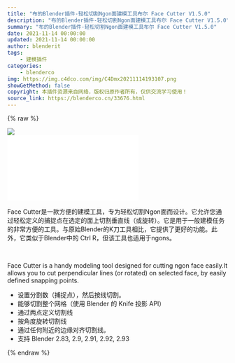 ```yaml
---
title: "布的Blender插件-轻松切割Ngon面建模工具布尔 Face Cutter V1.5.0"
description: "布的Blender插件-轻松切割Ngon面建模工具布尔 Face Cutter V1.5.0"
summary: "布的Blender插件-轻松切割Ngon面建模工具布尔 Face Cutter V1.5.0"
date: 2021-11-14 00:00:00
updated: 2021-11-14 00:00:00
author: blenderit
tags: 
    - 建模插件
categories:
    - blenderco
img: https://img.c4dco.com/img/C4Dmx20211114193107.png
showGetMethod: false
copyright: 本插件资源来自网络，版权归原作者所有，仅供交流学习使用！
source_link: https://blenderco.cn/33676.html
---
```


{% raw %}
<p><img class="aligncenter" src="https://img.c4dco.com/img/C4Dmx20211114193107.png"><br>
<iframe src="//player.bilibili.com/player.html?aid=764197844&amp;bvid=BV1fr4y1r74T&amp;cid=442348848&amp;page=1" scrolling="no" border="0" frameborder="no" framespacing="0" allowfullscreen="true"> </iframe></p><p>Face Cutter是一款方便的建模工具，专为轻松切割Ngon面而设计。它允许您通过轻松定义的捕捉点在选定的面上切割垂直线（或旋转）。它是用于一般建模任务的非常方便的工具。与原始Blender的K刀工具相比，它提供了更好的功能。此外，它类似于Blender中的 Ctrl R，但该工具也适用于ngons。</p><p> </p><p>Face Cutter is a handy modeling tool designed for cutting ngon face easily.It allows you to cut perpendicular lines (or rotated) on selected face, by easily defined snapping points.</p><ul>
<li>设置分割数（捕捉点），然后按线切割。</li>
<li>能够切割整个网格（使用 Blender 的 Knife 投影 API）</li>
<li>通过两点定义切割线</li>
<li>按角度旋转切割线</li>
<li>通过任何附近的边缘对齐切割线。</li>
<li>支持 Blender 2.83, 2.9, 2.91, 2.92, 2.93</li>
</ul>
<div style="display: none">blenderco</div>
{% endraw %}